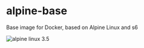 # alpine-base
Base image for Docker, based on Alpine Linux and s6

![alpine linux 3.5](https://img.shields.io/badge/alpine%20linux-3.5-brightgreen.svg?style=flat-square)
